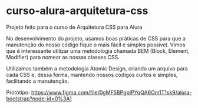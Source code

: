 # curso-alura-arquitetura-css
Projeto feito para o curso de Arquitetura CSS para Alura

No desenvolvimento do projeto, usamos boas práticas de CSS para que a manutenção do nosso código fique o mais fácil e simples possível. Vimos que é interessante utilizar uma metodologia chamada BEM (Block, Element, Modifier) para nomear as nossas classes CSS.

Utilizamos também a metodologia Atomic Design, criando um arquivo para cada CSS e, dessa forma, mantendo nossos códigos curtos e simples, facilitando a manutenção. 

Protótipo: https://www.figma.com/file/0gMF5BPgplPYqQA6Om1T1sk9/alura-bootstrap?node-id=0%3A1
